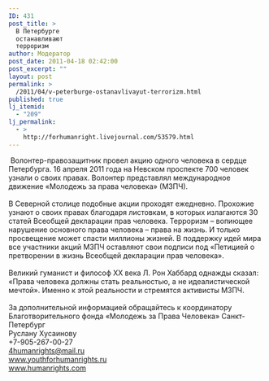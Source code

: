```yaml
---
ID: 431
post_title: >
  В Петербурге
  останавливают
  терроризм
author: Модератор
post_date: 2011-04-18 02:42:00
post_excerpt: ""
layout: post
permalink: >
  /2011/04/v-peterburge-ostanavlivayut-terrorizm.html
published: true
lj_itemid:
  - "209"
lj_permalink:
  - >
    http://forhumanright.livejournal.com/53579.html
---
```

&nbsp;Волонтер-правозащитник провел акцию одного человека в сердце Петербурга. 16 апреля 2011 года на Невском проспекте 700 человек узнали о своих правах. Волонтер представлял международное движение &laquo;Молодежь за права человека&raquo; (МЗПЧ).<br /><br />В Северной столице подобные акции проходят ежедневно. Прохожие узнают о своих правах благодаря листовкам, в которых излагаются 30 статей Всеобщей декларации прав человека. Терроризм &ndash; вопиющее нарушение основного права человека &ndash; права на жизнь. И только просвещение может спасти миллионы жизней. В поддержку идей мира все участники акций МЗПЧ оставляют свои подписи под &laquo;Петицией о претворении в жизнь Всеобщей декларации прав человека&raquo;.<br /><br />Великий гуманист и философ ХХ века Л. Рон Хаббард  однажды сказал: &laquo;Права человека должны стать реальностью, а не идеалистической мечтой&raquo;. Именно к этой реальности и стремятся активисты МЗПЧ.<br /><br />За дополнительной информацией обращайтесь к координатору<br />Благотворительного фонда &laquo;Молодежь за Права Человека&raquo; Санкт-Петербург<br />Руслану Хусаинову<br />+7-905-267-00-27<br />4humanrights@mail.ru<br />www.youthforhumanrights.ru<br />www.humanrights.com<br /><a href="http://cs11090.vkontakte.ru/u35202262/94239692/x_3c644dd0.jpg"><img alt="" src="http://cs11090.vkontakte.ru/u35202262/94239692/x_3c644dd0.jpg" /></a>